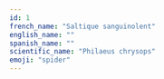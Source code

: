 ```yaml
---
id: 1
french_name: "Saltique sanguinolent"
english_name: ""
spanish_name: ""
scientific_name: "Philaeus chrysops"
emoji: "spider"
---
```

